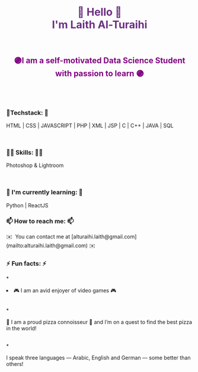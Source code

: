 
<h1 align="center" style="color:6C3082">👋 Hello 👋 <br> I'm Laith Al-Turaihi </h1> <br>
  
</h1> 
<h2 align="center" style="color:purple">🟣I am a self-motivated Data Science Student with passion to learn 🟣</h2> <br> <br>

<h3> 📔Techstack: 📔 </h3>
<p> HTML | CSS | JAVASCRIPT | PHP | XML | JSP | C | C++ | JAVA | SQL </p> <br>

<h3> 🤹‍♂️ Skills: 🤹‍♂️ </h3>
<p> Photoshop & Lightroom </p> <br>
<h3>📖 I'm currently learning: 📖 </h3>
Python | ReactJS
<h3>📫 How to reach me: 📫</h3>
✉️  You can contact me at [alturaihi.laith@gmail.com](mailto:alturaihi.laith@gmail.com) ✉️
<h3> ⚡ Fun facts: ⚡</h3>
* <p> <li>🎮 I am an avid enjoyer of video games 🎮 </p> </li> <br>
* <p> 🍕 I am a proud  pizza connoisseur 🍕 and I’m on a quest to find the best pizza in the world! </p> <br>
* <p> I speak three languages — Arabic, English and German — some better than others!</p> <br>



<!--
**Laith-AlTuraihi/Laith-AlTuraihi** is a ✨ _special_ ✨ repository because its `README.md` (this file) appears on your GitHub profile.

Here are some ideas to get you started:

- 🔭 I’m currently working on ...
- 🌱 I’m currently learning ...
- 👯 I’m looking to collaborate on ...
- 🤔 I’m looking for help with ...
- 💬 Ask me about ...
- 📫 How to reach me: ...
- 😄 Pronouns: ...
- ⚡ Fun fact: ...
-->
